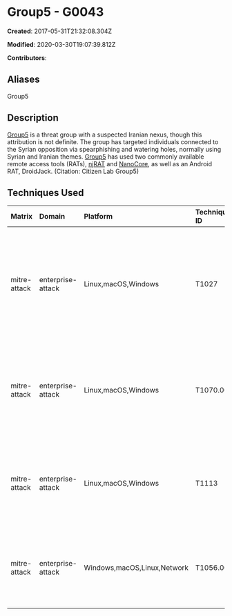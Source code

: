 # Group5 - G0043

**Created**: 2017-05-31T21:32:08.304Z

**Modified**: 2020-03-30T19:07:39.812Z

**Contributors**: 

## Aliases

Group5

## Description

[Group5](https://attack.mitre.org/groups/G0043) is a threat group with a suspected Iranian nexus, though this attribution is not definite. The group has targeted individuals connected to the Syrian opposition via spearphishing and watering holes, normally using Syrian and Iranian themes. [Group5](https://attack.mitre.org/groups/G0043) has used two commonly available remote access tools (RATs), [njRAT](https://attack.mitre.org/software/S0385) and [NanoCore](https://attack.mitre.org/software/S0336), as well as an Android RAT, DroidJack. (Citation: Citizen Lab Group5)

## Techniques Used

|Matrix|Domain|Platform|Technique ID|Technique Name|Use|
| :---| :---| :---| :---| :---| :---|
|mitre-attack|enterprise-attack|Linux,macOS,Windows|T1027|Obfuscated Files or Information|[Group5](https://attack.mitre.org/groups/G0043) disguised its malicious binaries with several layers of obfuscation, including encrypting the files.(Citation: Citizen Lab Group5)|
|mitre-attack|enterprise-attack|Linux,macOS,Windows|T1070.004|File Deletion|Malware used by [Group5](https://attack.mitre.org/groups/G0043) is capable of remotely deleting files from victims.(Citation: Citizen Lab Group5)|
|mitre-attack|enterprise-attack|Linux,macOS,Windows|T1113|Screen Capture|Malware used by [Group5](https://attack.mitre.org/groups/G0043) is capable of watching the victim's screen.(Citation: Citizen Lab Group5)|
|mitre-attack|enterprise-attack|Windows,macOS,Linux,Network|T1056.001|Keylogging|Malware used by [Group5](https://attack.mitre.org/groups/G0043) is capable of capturing keystrokes.(Citation: Citizen Lab Group5)|
